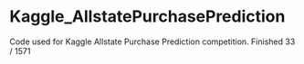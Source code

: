 Kaggle_AllstatePurchasePrediction
=================================

Code used for Kaggle Allstate Purchase Prediction competition. Finished 33 / 1571
